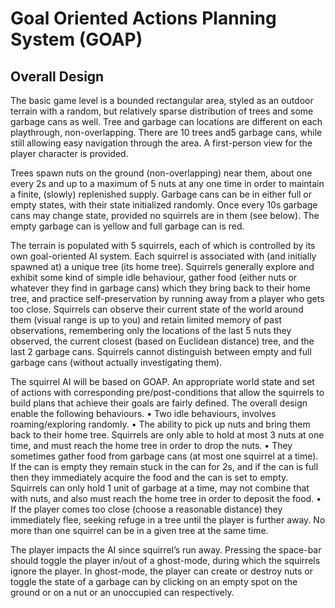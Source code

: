 # Goal Oriented Actions Planning System (GOAP)
## Overall Design
The basic game level is a bounded rectangular area, styled as an outdoor terrain with a random, but relatively sparse distribution of trees and some garbage cans as well. Tree and garbage can locations are different on each playthrough, non-overlapping. There are 10 trees and5 garbage cans, while still allowing easy navigation through the area. A first-person view for the player character is provided.

Trees spawn nuts on the ground (non-overlapping) near them, about one every 2s and up to a maximum of 5 nuts at any one time in order to maintain a finite, (slowly) replenished supply. Garbage cans can be in either full or empty states, with their state initialized randomly. Once every 10s garbage cans may change state, provided no squirrels are in them (see below). The empty garbage can is yellow and full garbage can is red.

The terrain is populated with 5 squirrels, each of which is controlled by its own goal-oriented AI system. Each squirrel is associated with (and initially spawned at) a unique tree (its home tree). Squirrels generally explore and exhibit some kind of simple idle behaviour, gather food (either nuts or whatever they find in garbage cans) which they bring back to their home tree, and practice self-preservation by running away from a player who gets too close. Squirrels can observe their current state of the world around them (visual range is up to you) and retain limited memory of past observations, remembering only the locations of the last 5 nuts they observed, the current closest (based on Euclidean distance) tree, and the last 2 garbage cans. Squirrels cannot distinguish between empty and full garbage cans (without actually investigating them).

The squirrel AI will be based on GOAP. An appropriate world state and set of actions with corresponding pre/post-conditions that allow the squirrels to build plans that achieve their goals are fairly defined. The overall design enable the following behaviours.
• Two idle behaviours, involves roaming/exploring randomly.
• The ability to pick up nuts and bring them back to their home tree. Squirrels are only able to hold at most 3 nuts at one time, and must reach the home tree in order to drop the nuts.
• They sometimes gather food from garbage cans (at most one squirrel at a time). If the can is empty they remain stuck in the can for 2s, and if the can is full then they immediately acquire the food and the can is set to empty. Squirrels can only hold 1 unit of garbage at a time, may not combine that with nuts, and also must reach the home tree in order to deposit the food.
• If the player comes too close (choose a reasonable distance) they immediately flee, seeking refuge in a tree until the player is further away. No more than one squirrel can be in a given tree at the same time.

The player impacts the AI since squirrel’s run away. Pressing the space-bar should toggle the player in/out of a ghost-mode, during which the squirrels ignore the player. In ghost-mode, the player can create or destroy nuts or toggle the state of a garbage can by clicking on an empty spot on the ground or on a nut or an unoccupied can respectively.
